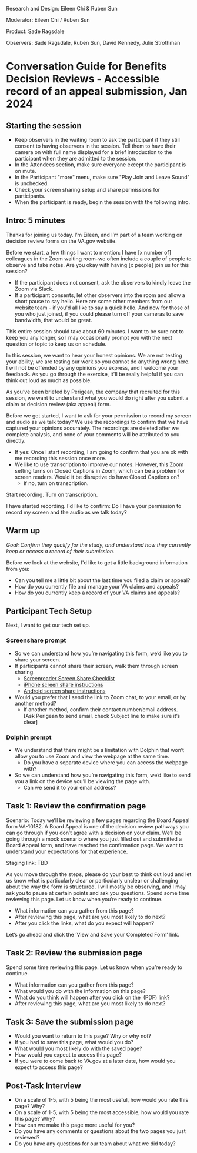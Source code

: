 Research and Design: Eileen Chi & Ruben Sun

Moderator: Eileen Chi / Ruben Sun

Product: Sade Ragsdale

Observers: Sade Ragsdale, Ruben Sun, David Kennedy, Julie Strothman

# Conversation Guide for Benefits Decision Reviews - Accessible record of an appeal submission, Jan 2024
## Starting the session
* Keep observers in the waiting room to ask the participant if they still consent to having observers in the session. Tell them to have their camera on with full name displayed for a brief introduction to the participant when they are admitted to the session. 
* In the Attendees section, make sure everyone except the participant is on mute.
* In the Participant "more" menu, make sure "Play Join and Leave Sound" is unchecked.
* Check your screen sharing setup and share permissions for participants.
* When the participant is ready, begin the session with the following intro.
## Intro: 5 minutes
Thanks for joining us today. I’m Eileen, and I’m part of a team working on decision review forms on the VA.gov website.

Before we start, a few things I want to mention:
I have [x number of] colleagues in the Zoom waiting room–we often include a couple of people to observe and take notes. Are you okay with having [x people] join us  for this session?
* If the participant does not consent, ask the observers to kindly leave the Zoom via Slack.
* If a participant consents, let other observers into the room and allow a short pause to say hello. Here are some other members from our website team - if you'd all like to say a quick hello. And now for those of you who just joined, if you could please turn off your cameras to save bandwidth, that would be great.

This entire session should take about 60 minutes. I want to be sure not to keep you any longer, so I may occasionally prompt you with the next question or topic to keep us on schedule.

In this session, we want to hear your honest opinions. We are not testing your ability; we are testing our work so you cannot do anything wrong here. I will not be offended by any opinions you express, and I welcome your feedback. As you go through the exercise, it'll be really helpful if you can think out loud as much as possible.

As you’ve been briefed by Perigean, the company that recruited for this session, we want to understand what you would do right after you submit a claim or decision review (aka appeal) form.

Before we get started, I want to ask for your permission to record my screen and audio as we talk today? We use the recordings to confirm that we have captured your opinions accurately. The recordings are deleted after we complete analysis, and none of your comments will be attributed to you directly.
* If yes: Once I start recording, I am going to confirm that you are ok with me recording this session once more.
* We like to use transcription to improve our notes. However, this Zoom setting turns on Closed Captions in Zoom, which can be a problem for screen readers. Would it be disruptive do have Closed Captions on?
  * If no, turn on transcription.

Start recording. Turn on transcription.

I have started recording. I'd like to confirm: Do I have your permission to record my screen and the audio as we talk today?
## Warm up
_Goal: Confirm they qualify for the study, and understand how they currently keep or access a record of their submission._

Before we look at the website, I'd like to get a little background information from you:
* Can you tell me a little bit about the last time you filed a claim or appeal?
* How do you currently file and manage your VA claims and appeals?
* How do you currently keep a record of your VA claims and appeals?

## Participant Tech Setup
Next, I want to get our tech set up.
### Screenshare prompt
* So we can understand how you’re navigating this form, we’d like you to share your screen.
* If participants cannot share their screen, walk them through screen sharing.
  * [Screenreader Screen Share Checklist](https://depo-platform-documentation.scrollhelp.site/research-design/screen-reader-checklist)
  * [iPhone screen share instructions](https://depo-platform-documentation.scrollhelp.site/research-design/iphone-start-screen-share)
  * [Android screen share instructions](https://depo-platform-documentation.scrollhelp.site/research-design/android-start-screen-share)
* Would you prefer that I send the link to Zoom chat, to your email, or by another method?
  * If another method, confirm their contact number/email address.  [Ask Perigean to send email, check Subject line to make sure it’s clear]

### Dolphin prompt
* We understand that there might be a limitation with Dolphin that won’t allow you to use Zoom and view the webpage at the same time. 
  * Do you have a separate device where you can access the webpage with?
* So we can understand how you’re navigating this form, we’d like to send you a link on the device you’ll be viewing the page with. 
  * Can we send it to your email address?

## Task 1: Review the confirmation page 
Scenario: Today we’ll be reviewing a few pages regarding the Board Appeal form VA-10182. A Board Appeal is one of the decision review pathways you can go through if you don’t agree with a decision on your claim. We’ll be going through a mock scenario where you just filled out and submitted a Board Appeal form, and have reached the confirmation page. We want to understand your expectations for that experience.

Staging link: TBD

As you move through the steps, please do your best to think out loud and let us know what is particularly clear or particularly unclear or challenging about the way the form is structured. I will mostly be observing, and I may ask you to pause at certain points and ask you questions.
Spend some time reviewing this page. Let us know when you’re ready to continue.
* What information can you gather from this page?
* After reviewing this page, what are you most likely to do next?
* After you click the links, what do you expect will happen?

Let’s go ahead and click the ‘View and Save your Completed Form’ link.
## Task 2: Review the submission page
Spend some time reviewing this page. Let us know when you’re ready to continue.
* What information can you gather from this page?
* What would you do with the information on this page?
* What do you think will happen after you click on the  (PDF) link?
* After reviewing this page, what are you most likely to do next?

## Task 3: Save the submission page  
* Would you want to return to this page? Why or why not?
* If you had to save this page, what would you do?
* What would you most likely do with the saved page?
* How would you expect to access this page?
* If you were to come back to VA.gov at a later date, how would you expect to access this page?

## Post-Task Interview
* On a scale of 1-5, with 5 being the most useful, how would you rate this page? Why?
* On a scale of 1-5, with 5 being the most accessible, how would you rate this page? Why?
* How can we make this page more useful for you?
* Do you have any comments or questions about the two pages you just reviewed?
* Do you have any questions for our team about what we did today?
